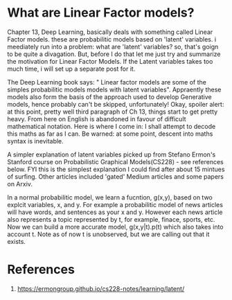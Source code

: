 # What are Linear Factor models?
Chapter 13, Deep Learning, basically deals with something called Linear Factor models. these are probabilitic models based on 'latent' variables. i meediately run into a problem: what are 'latent' variables? so, that's goign to be quite a divagation. But, before I do that let me just try and summarize the motivation for Linear Factor Models. If the Latent variables takes too much time, i will set up a separate post for it. 

The Deep Learning book says:
" Linear factor models are some of the simples probabilitic models models with latent variables".
Appraently these models also form the basis of the approach used to develop Generative models, hence probably can't be skipped, unfortunately! Okay, spoiler alert: at this point, pretty well third paragraph of Ch 13, things start to get pretty heavy. From here on English is abandoned in favour of difficult mathematical notation. Here is where I come in: I shall attempt to decode this maths as far as I can. Be warned: at some point, descent into maths syntax is inevitable. 

A simpler explanation of latent variables picked up from Stefano Ermon's Stanford course on Probabilistic Graphical Models(CS228) - see references below. FYI this is the simplest explanation I could find after about 15 mintues of surfing. Other articles included 'gated' Medium articles and some papers on Arxiv. 

In a normal probabilitic model, we learn a fucntion, g(x,y), based on two explcit variables, x, and y. For example a probabilitic model of news articles will have words, and sentences as your x and y. However each news article also represents a topic represented by t, for example, finace, sports, etc. Now we can build a more accurate model, g(x,y|t).p(t) which also takes into account t. Note as of now t is unobserved, but we are calling out that it exists. 

# References
1. https://ermongroup.github.io/cs228-notes/learning/latent/
